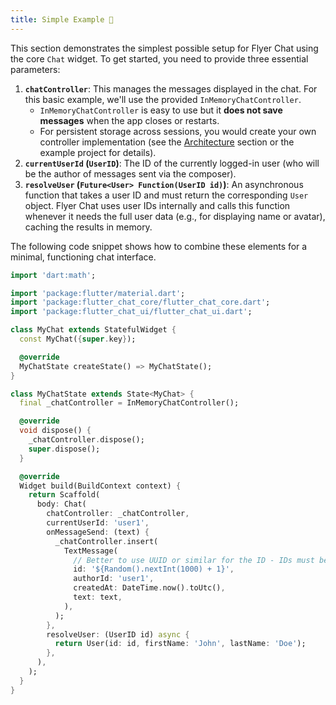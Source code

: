 ```yaml
---
title: Simple Example 📝
---
```


This section demonstrates the simplest possible setup for Flyer Chat using the core `Chat` widget. To get started, you need to provide three essential parameters:

1.  **`chatController`**: This manages the messages displayed in the chat. For this basic example, we'll use the provided `InMemoryChatController`.
    *   `InMemoryChatController` is easy to use but it **does not save messages** when the app closes or restarts.
    *   For persistent storage across sessions, you would create your own controller implementation (see the [Architecture](/docs/flutter/getting-started/architecture) section or the example project for details).
2.  **`currentUserId` (`UserID`)**: The ID of the currently logged-in user (who will be the author of messages sent via the composer).
3.  **`resolveUser` (`Future<User> Function(UserID id)`)**: An asynchronous function that takes a user ID and must return the corresponding `User` object. Flyer Chat uses user IDs internally and calls this function whenever it needs the full user data (e.g., for displaying name or avatar), caching the results in memory.

The following code snippet shows how to combine these elements for a minimal, functioning chat interface.

```dart
import 'dart:math';

import 'package:flutter/material.dart';
import 'package:flutter_chat_core/flutter_chat_core.dart';
import 'package:flutter_chat_ui/flutter_chat_ui.dart';

class MyChat extends StatefulWidget {
  const MyChat({super.key});

  @override
  MyChatState createState() => MyChatState();
}

class MyChatState extends State<MyChat> {
  final _chatController = InMemoryChatController();

  @override
  void dispose() {
    _chatController.dispose();
    super.dispose();
  }

  @override
  Widget build(BuildContext context) {
    return Scaffold(
      body: Chat(
        chatController: _chatController,
        currentUserId: 'user1',
        onMessageSend: (text) {
          _chatController.insert(
            TextMessage(
              // Better to use UUID or similar for the ID - IDs must be unique.
              id: '${Random().nextInt(1000) + 1}',
              authorId: 'user1',
              createdAt: DateTime.now().toUtc(),
              text: text,
            ),
          );
        },
        resolveUser: (UserID id) async {
          return User(id: id, firstName: 'John', lastName: 'Doe');
        },
      ),
    );
  }
}

```
